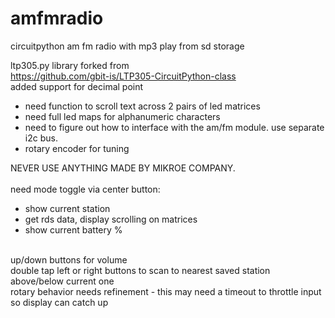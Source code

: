 # amfmradio
circuitpython am fm radio with mp3 play from sd storage

ltp305.py library forked from<br>
https://github.com/gbit-is/LTP305-CircuitPython-class<br>
added support for decimal point
<br>
<ul>
<li>need function to scroll text across 2 pairs of led matrices</li>
<li>need full led maps for alphanumeric characters</li>
<li>need to figure out how to interface with the am/fm module. use separate i2c bus.</li>
<li>rotary encoder for tuning</li>
 </ul>
 NEVER USE ANYTHING MADE BY MIKROE COMPANY.
<br>
<br>
need mode toggle via center button:<br>
<ul>
 <li>show current station
 </li>
 <li>get rds data, display scrolling on matrices
 </li>
 <li>show current battery %
 </li>
 </ul>
 <br> up/down buttons for volume
 <br> double tap left or right buttons to scan to nearest saved station above/below current one
 <br>rotary behavior needs refinement - this may need a timeout to throttle input so display can catch up
